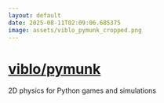 ```yaml
---
layout: default
date: 2025-08-11T02:09:06.685375
image: assets/viblo_pymunk_cropped.png
---
```


# [viblo/pymunk](https://github.com/viblo/pymunk)

2D physics for Python games and simulations
